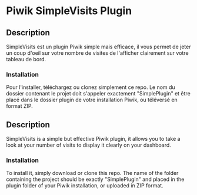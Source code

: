 # Piwik SimpleVisits Plugin

## Description

SimpleVisits est un plugin Piwik simple mais efficace, il vous permet de jeter un coup d'oeil sur votre nombre de visites de l'afficher clairement sur votre tableau de bord.

### Installation

Pour l'installer, téléchargez ou clonez simplement ce repo.
Le nom du dossier contenant le projet doit s'appeler exactement "SimplePlugin" et être placé dans le dossier plugin de votre installation Piwik, ou téléversé en format ZIP.





## Description

SimpleVisits is a simple but effective Piwik plugin, it allows you to take a look at your number of visits to display it clearly on your dashboard.

### Installation

To install it, simply download or clone this repo.
The name of the folder containing the project should be exactly "SimplePlugin" and placed in the plugin folder of your Piwik installation, or uploaded in ZIP format.